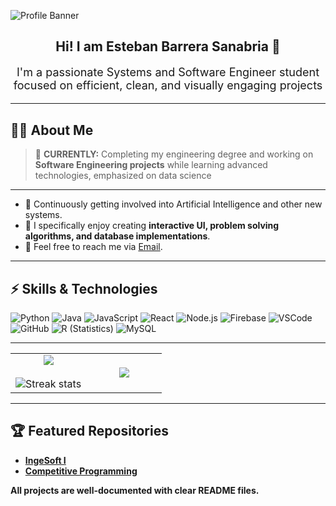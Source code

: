 ![Profile Banner](https://dummyimage.com/1200x300/4f46e5/ffffff&text=Welcome+to+My+GitHub+Profile)

<h2 align="center">Hi! I am Esteban Barrera Sanabria 👋</h2>
<p align="center" style="font-size:18px;">
I'm a passionate Systems and Software Engineer student focused on efficient, clean, and visually engaging projects
</p>

---

## 🧑‍💻 About Me

> 🔭 **CURRENTLY:** Completing my engineering degree and working on **Software Engineering projects** while learning advanced technologies, emphasized on data science  

---

- 🌱 Continuously getting involved into Artificial Intelligence and other new systems.  
- 🎨 I specifically enjoy creating **interactive UI, problem solving algorithms, and database implementations**.  
- 💬 Feel free to reach me via [Email](mailto:ebsanabria11@gmail.com).  

---

## ⚡ Skills & Technologies

![Python](https://img.shields.io/badge/Python-3776AB?style=for-the-badge&logo=python&logoColor=white)
![Java](https://img.shields.io/badge/Java-007396?style=for-the-badge&logo=java&logoColor=white)
![JavaScript](https://img.shields.io/badge/JavaScript-F7DF1E?style=for-the-badge&logo=javascript&logoColor=black)
![React](https://img.shields.io/badge/React-61DAFB?style=for-the-badge&logo=react&logoColor=black)
![Node.js](https://img.shields.io/badge/Node.js-339933?style=for-the-badge&logo=node.js&logoColor=white)
![Firebase](https://img.shields.io/badge/Firebase-FFCA28?style=for-the-badge&logo=firebase&logoColor=black)
![VSCode](https://img.shields.io/badge/VSCode-0078D4?style=for-the-badge&logo=visual-studio-code&logoColor=white)
![GitHub](https://img.shields.io/badge/GitHub-181717?style=for-the-badge&logo=github&logoColor=white)
![R (Statistics)](https://img.shields.io/badge/-R-05122A?style=flat&logo=R&logoColor=276DC3)
![MySQL](https://shields.io/badge/MySQL-lightgrey?logo=mysql&style=plastic&logoColor=white&labelColor=blue)

---

<!--- stats & Trophy (start) -->
<p align="center">
  <table align="center">
    <tr border="none">
      <td width="50%" align="center">
        <img align="center" src="https://github-readme-stats.vercel.app/api?username=tebanspam11&theme=dark&show_icons=true&count_private=true" />
        <br></br>
        <img title="🔥 Get streak stats for your profile at git.io/streak-stats" alt="Streak stats" src="https://github-readme-streak-stats.herokuapp.com/?user=tebanspam11&theme=dark&hide_border=false" /> 
      </td>
      <td width="50%" align="center">
        <img align="center" src="https://github-readme-stats.vercel.app/api/top-langs/?username=tebanspam11&theme=dark&hide_border=false&langs_count=10" />
      </td>
    </tr>
  </table>
</p>
<!--- stats & Trophy (end) -->

---

## 🏆 Featured Repositories

- [**IngeSoft I**](https://github.com/tebanspam11/Estamos-Meluk)
- [**Competitive Programming**](https://github.com/tebanspam11/Estamos-Meluk)    

**All projects are well-documented with clear README files.**
